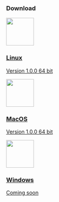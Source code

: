<div class="footer_gradient"></div>
<div id="download_center" class="download_container footer_solid">
    <div class="container">
        <div class="row">
            <div class="col-lg-offset-3 col-lg-6 col-md-offset-2 col-md-8 col-sm-12 text-center download_title">
                <h3>Download</h3>
            </div>
        </div>
        <div class="row">
            <div class="col-lg-4 col-xs-12 text-center">
                <a href="#download_center">
                    <div class="cardano_download">
                        <img src="/img/wallet-min/linux-min.png" height="75px">
                        <h3>Linux</h3>
                        <p>
                            Version 1.0.0 64 bit
                        </p>
                    </div>
                </a>
            </div>
            <div class="col-lg-4 col-xs-12 text-center">
                <a href="#download_center">
                    <div class="cardano_download">
                        <img src="/img/wallet-min/macOS-min.png" height="75px">
                        <h3>MacOS</h3>
                        <p>
                            Version 1.0.0 64 bit
                        </p>
                    </div>
                </a>
            </div>
            <div class="col-lg-4 col-xs-12 text-center">
                <a href="#download_center">
                    <div class="cardano_download">
                        <img src="/img/wallet-min/windows-grey-min.png" height="75px">
                        <h3>Windows</h3>
                        <p>
                            Coming soon
                        </p>
                    </div>
                </a>
            </div>
        </div>
    </div>
</div>
